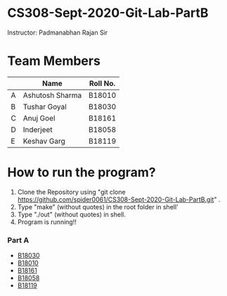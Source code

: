 # CS308-Sept-2020-Git-Lab-PartB
Instructor: Padmanabhan Rajan Sir
# Team Members

|   | Name | Roll No.  |
|--------|--------|--------|
|A| Ashutosh Sharma  | B18010  |
|B| Tushar Goyal | B18030  |
|C| Anuj Goel    | B18161  |
|D|  Inderjeet | B18058  |
|E| Keshav Garg  | B18119  |


# How to run the program?
1. Clone the Repository using "git clone https://github.com/spider0061/CS308-Sept-2020-Git-Lab-PartB.git" . 
2. Type "make" (without quotes) in the root folder in shell'
3. Type "./out" (without quotes) in shell.
4. Program is running!!


### Part A

* [B18030] 
* [B18010] 
* [B18161] 
* [B18058] 
* [B18119] 

[//]: # (These are reference links)
   [B18030]: <https://github.com/tushargoyal22/CS308-Sept-2020-Git-Lab>
   [B18010]: <https://github.com/spider0061/CS308-Sept-2020>
   [B18058]: <https://github.com/inder128/CS308-Sept-2020-Git-Lab>
   [B18161]: <https://github.com/AnujGoel-B18161/CS308-Sept-2020-Git-Lab-1>
   [B18119]: <https://github.com/keshav234156/CS308-Sept-2020-Git-Lab>


